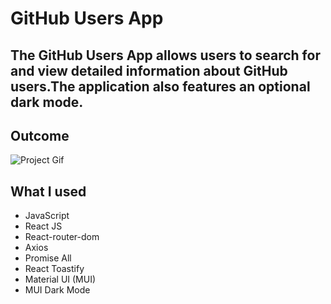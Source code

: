 # GitHub Users App

## The GitHub Users App allows users to search for and view detailed information about GitHub users.The application also features an optional dark mode.

## Outcome
![Project Gif](./src/assets/github-users-app.gif)

## What I used
- JavaScript
- React JS
- React-router-dom
- Axios
- Promise All
- React Toastify
- Material UI (MUI)
- MUI Dark Mode
